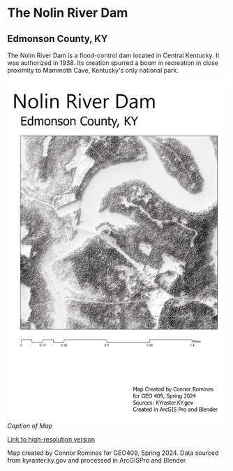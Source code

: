 # The Nolin River Dam
## Edmonson County, KY

The Nolin River Dam is a flood-control dam located in Central Kentucky. It was authorized in 1938. Its creation spurred a boom in recreation in close proximity to Mammoth Cave, Kentucky's only national park.

![Blended Raster of Dam](layout.jpg)     
*Caption of Map*

[Link to high-resolution version](layout.pdf)     

Map created by Connor Romines for GEO409, Spring 2024. Data sourced from kyraster.ky.gov and processed in ArcGISPro and Blender